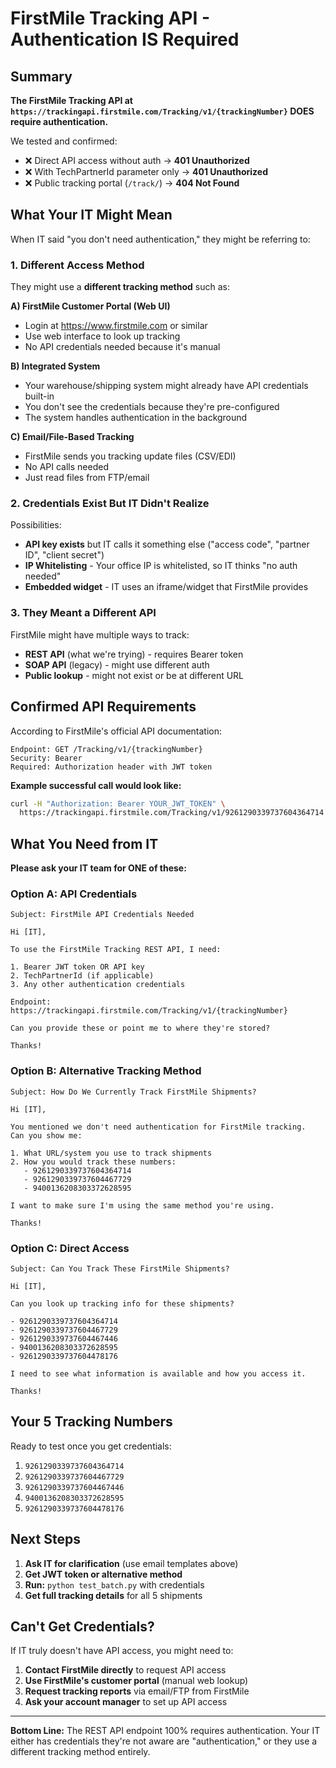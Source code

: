 # FirstMile Tracking API - Authentication IS Required

## Summary

**The FirstMile Tracking API at `https://trackingapi.firstmile.com/Tracking/v1/{trackingNumber}` DOES require authentication.**

We tested and confirmed:
- ❌ Direct API access without auth → **401 Unauthorized**
- ❌ With TechPartnerId parameter only → **401 Unauthorized**
- ❌ Public tracking portal (`/track/`) → **404 Not Found**

## What Your IT Might Mean

When IT said "you don't need authentication," they might be referring to:

### 1. Different Access Method

They might use a **different tracking method** such as:

**A) FirstMile Customer Portal (Web UI)**
- Login at https://www.firstmile.com or similar
- Use web interface to look up tracking
- No API credentials needed because it's manual

**B) Integrated System**
- Your warehouse/shipping system might already have API credentials built-in
- You don't see the credentials because they're pre-configured
- The system handles authentication in the background

**C) Email/File-Based Tracking**
- FirstMile sends you tracking update files (CSV/EDI)
- No API calls needed
- Just read files from FTP/email

### 2. Credentials Exist But IT Didn't Realize

Possibilities:
- **API key exists** but IT calls it something else ("access code", "partner ID", "client secret")
- **IP Whitelisting** - Your office IP is whitelisted, so IT thinks "no auth needed"
- **Embedded widget** - IT uses an iframe/widget that FirstMile provides

### 3. They Meant a Different API

FirstMile might have multiple ways to track:
- **REST API** (what we're trying) - requires Bearer token
- **SOAP API** (legacy) - might use different auth
- **Public lookup** - might not exist or be at different URL

## Confirmed API Requirements

According to FirstMile's official API documentation:

```
Endpoint: GET /Tracking/v1/{trackingNumber}
Security: Bearer
Required: Authorization header with JWT token
```

**Example successful call would look like:**
```bash
curl -H "Authorization: Bearer YOUR_JWT_TOKEN" \
  https://trackingapi.firstmile.com/Tracking/v1/9261290339737604364714
```

## What You Need from IT

**Please ask your IT team for ONE of these:**

### Option A: API Credentials
```
Subject: FirstMile API Credentials Needed

Hi [IT],

To use the FirstMile Tracking REST API, I need:

1. Bearer JWT token OR API key
2. TechPartnerId (if applicable)
3. Any other authentication credentials

Endpoint: https://trackingapi.firstmile.com/Tracking/v1/{trackingNumber}

Can you provide these or point me to where they're stored?

Thanks!
```

### Option B: Alternative Tracking Method
```
Subject: How Do We Currently Track FirstMile Shipments?

Hi [IT],

You mentioned we don't need authentication for FirstMile tracking.
Can you show me:

1. What URL/system you use to track shipments
2. How you would track these numbers:
   - 9261290339737604364714
   - 9261290339737604467729
   - 9400136208303372628595

I want to make sure I'm using the same method you're using.

Thanks!
```

### Option C: Direct Access
```
Subject: Can You Track These FirstMile Shipments?

Hi [IT],

Can you look up tracking info for these shipments?

- 9261290339737604364714
- 9261290339737604467729
- 9261290339737604467446
- 9400136208303372628595
- 9261290339737604478176

I need to see what information is available and how you access it.

Thanks!
```

## Your 5 Tracking Numbers

Ready to test once you get credentials:

1. `9261290339737604364714`
2. `9261290339737604467729`
3. `9261290339737604467446`
4. `9400136208303372628595`
5. `9261290339737604478176`

## Next Steps

1. **Ask IT for clarification** (use email templates above)
2. **Get JWT token or alternative method**
3. **Run:** `python test_batch.py` with credentials
4. **Get full tracking details** for all 5 shipments

## Can't Get Credentials?

If IT truly doesn't have API access, you might need to:

1. **Contact FirstMile directly** to request API access
2. **Use FirstMile's customer portal** (manual web lookup)
3. **Request tracking reports** via email/FTP from FirstMile
4. **Ask your account manager** to set up API access

---

**Bottom Line:** The REST API endpoint 100% requires authentication. Your IT either has credentials they're not aware are "authentication," or they use a different tracking method entirely.
